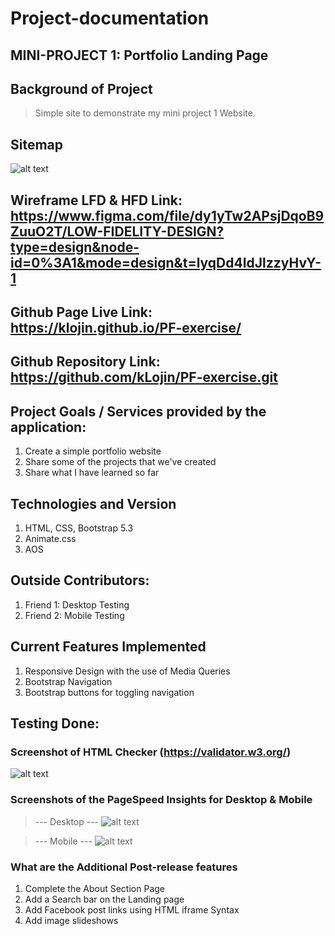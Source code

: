 # Project-documentation

## MINI-PROJECT 1: Portfolio Landing Page

## Background of Project

>  Simple site to demonstrate my mini project 1 Website.

## Sitemap

![alt text](https://github.com/kLojin/project-documentation/blob/main/sitemap.png?raw=true)

## Wireframe LFD & HFD Link: https://www.figma.com/file/dy1yTw2APsjDqoB9ZuuO2T/LOW-FIDELITY-DESIGN?type=design&node-id=0%3A1&mode=design&t=lyqDd4IdJlzzyHvY-1

## Github Page Live Link: https://klojin.github.io/PF-exercise/

## Github Repository Link: https://github.com/kLojin/PF-exercise.git

## Project Goals / Services provided by the application:

1. Create a simple portfolio website
2. Share some of the projects that we've created
3. Share what I have learned so far

## Technologies and Version
1. HTML, CSS, Bootstrap 5.3
2. Animate.css
3. AOS

## Outside Contributors:

1. Friend 1: Desktop Testing
2. Friend 2: Mobile Testing

## Current Features Implemented

1. Responsive Design with the use of Media Queries
2. Bootstrap Navigation
3. Bootstrap buttons for toggling navigation

## Testing Done:

### Screenshot of HTML Checker (https://validator.w3.org/)

![alt text](https://github.com/kLojin/project-documentation/blob/main/nu%20html%20checker.PNG?raw=true)

### Screenshots of the PageSpeed Insights for Desktop & Mobile

> --- Desktop ---
![alt text](https://github.com/kLojin/project-documentation/blob/main/desktop.PNG?raw=true)

> --- Mobile ---
![alt text](https://github.com/kLojin/project-documentation/blob/main/mobile.PNG?raw=true)

### What are the Additional Post-release features

1. Complete the About Section Page
2. Add a Search bar on the Landing page
3. Add Facebook post links using HTML iframe Syntax
4. Add image slideshows
